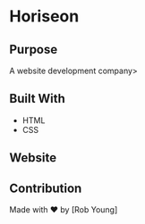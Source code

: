 

# Horiseon

## Purpose
A website development company>

## Built With
* HTML
* CSS

## Website


## Contribution
Made with ❤️ by [Rob Young]